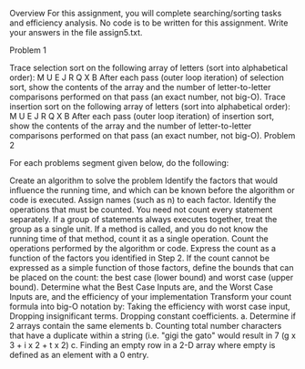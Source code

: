 Overview
For this assignment, you will complete searching/sorting tasks and efficiency analysis. No code is to be written for this assignment. Write your answers in the file assign5.txt.

Problem 1
 

Trace selection sort on the following array of letters (sort into alphabetical order):
M U E J R Q X B
After each pass (outer loop iteration) of selection sort, show the contents of the array and the number of letter-to-letter comparisons performed on that pass (an exact number, not big-O).
Trace insertion sort on the following array of letters (sort into alphabetical order):
M U E J R Q X B
After each pass (outer loop iteration) of insertion sort, show the contents of the array and the number of letter-to-letter comparisons performed on that pass (an exact number, not big-O).
Problem 2

For each problems segment given below, do the following:

Create an algorithm to solve the problem
Identify the factors that would influence the running time, and which can be known before the algorithm or code is executed. Assign names (such as n) to each factor.
Identify the operations that must be counted. You need not count every statement separately. If a group of statements always executes together, treat the group as a single unit. If a method is called, and you do not know the running time of that method, count it as a single operation.
Count the operations performed by the algorithm or code. Express the count as a function of the factors you identified in Step 2. If the count cannot be expressed as a simple function of those factors, define the bounds that can be placed on the count: the best case (lower bound) and worst case (upper bound).
Determine what the Best Case Inputs are, and the Worst Case Inputs are, and the efficiency of your implementation
Transform your count formula into big-O notation by:
Taking the efficiency with worst case input,
Dropping insignificant terms.
Dropping constant coefficients.
a. Determine if 2 arrays contain the same elements
b. Counting total number characters that have a duplicate within a string (i.e. "gigi the gato" would result in 7 (g x 3 + i x 2 + t x 2)
c. Finding an empty row in a 2-D array where empty is defined as an element with a 0 entry.
